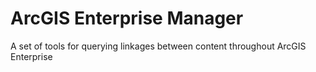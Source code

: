 # ArcGIS Enterprise Manager
A set of tools for querying linkages between content throughout ArcGIS Enterprise
